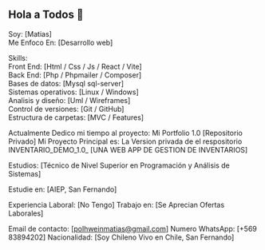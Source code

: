 ## Hola a Todos 👋
Soy: [Matias]   
Me Enfoco En: [Desarrollo web]   

Skills:    
Front End: [Html / Css / Js / React / Vite]   
Back End: [Php / Phpmailer / Composer]   
Bases de datos: [Mysql sql-server]   
Sistemas operativos: [Linux / Windows]   
Analisis y diseño: [Uml / Wireframes]   
Control de versiones: [Git / GitHub]   
Estructura de carpetas: [MVC / Features]   

Actualmente Dedico mi tiempo al proyecto: Mi Portfolio 1.0 [Repositorio Privado]
Mi Proyecto Principal es: La Version privada de el respositorio INVENTARIO_DEMO_1.0_ [UNA WEB APP DE GESTION DE INVENTARIOS]

Estudios: [Técnico de Nivel Superior en Programación
y Análisis de Sistemas]

Estudie en: [AIEP, San Fernando]

Experiencia Laboral: [No Tengo]
Trabajo en: [Se Aprecian Ofertas Laborales]

Email de contacto: [polhweinmatias@gmail.com]
Numero WhatsApp: [+569 83894202]
Nacionalidad: [Soy Chileno Vivo en Chile, San Fernando]


<!--
**matiasapl/matiasapl** is a ✨ _special_ ✨ repository because its `README.md` (this file) appears on your GitHub profile.

Here are some ideas to get you started:

- 🔭 I’m currently working on ...
- 🌱 I’m currently learning ...
- 👯 I’m looking to collaborate on ...
- 🤔 I’m looking for help with ...
- 💬 Ask me about ...
- 📫 How to reach me: ...
- 😄 Pronouns: ...
- ⚡ Fun fact: ...
-->
